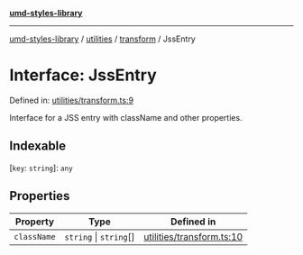 [**umd-styles-library**](../../../../README.md)

***

[umd-styles-library](../../../../modules.md) / [utilities](../../../README.md) / [transform](../README.md) / JssEntry

# Interface: JssEntry

Defined in: [utilities/transform.ts:9](https://github.com/UMD-Digital/design-system/blob/ed6189804bf5f4c4fcbe5325b54aac33ac48d614/packages/styles/source/utilities/transform.ts#L9)

Interface for a JSS entry with className and other properties.

## Indexable

\[`key`: `string`\]: `any`

## Properties

| Property | Type | Defined in |
| ------ | ------ | ------ |
| <a id="classname"></a> `className` | `string` \| `string`[] | [utilities/transform.ts:10](https://github.com/UMD-Digital/design-system/blob/ed6189804bf5f4c4fcbe5325b54aac33ac48d614/packages/styles/source/utilities/transform.ts#L10) |
